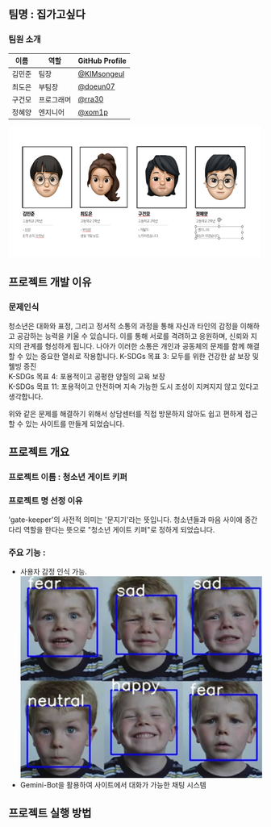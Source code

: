 ## 팀명 : 집가고싶다
### 팀원 소개
| 이름 | 역할 | GitHub Profile |
|------|------|---------|
| 김민준 | 팀장 | [@KIMsongeul](https://github.com/KIMsongeul)|
| 최도은 | 부팀장 | [@doeun07](https://github.com/doeun07) |
| 구건모 | 프로그래머 | [@rra30](https://github.com/rra30) |
| 정혜양 | 엔지니어 | [@xom1p](https://github.com/xom1p) |

<img src="./assets/team.png" width="500" height="260"></img> <br>

## 프로젝트 개발 이유
### 문제인식
청소년은 대화와 표정, 그리고 정서적 소통의 과정을 통해 자신과 타인의 감정을 이해하고 공감하는 능력을 키울 수 있습니다. 이를 통해 서로를 격려하고 응원하며, 신뢰와 지지의 관계를 형성하게 됩니다. 나아가 이러한 소통은 개인과 공동체의 문제를 함께 해결할 수 있는 중요한 열쇠로 작용합니다.
K-SDGs 목표 3: 모두를 위한 건강한 삶 보장 및 웰빙 증진<br>
K-SDGs 목표 4: 포용적이고 공평한 양질의 교육 보장<br>
K-SDGs 목표 11: 포용적이고 안전하며 지속 가능한 도시 조성이 지켜지지 않고 있다고 생각합니다.

위와 같은 문제를 해결하기 위해서 상담센터를 직접 방문하지 않아도 쉽고 편하게 접근할 수 있는 사이트를 만들게 되었습니다.

## 프로젝트 개요
### 프로젝트 이름 : 청소년 게이트 키퍼
### 프로젝트 명 선정 이유
'gate-keeper'의 사전적 의미는 '문지기'라는 뜻입니다. 청소년들과 마음 사이에 중간 다리 역할을 한다는 뜻으로 "청소년 게이트 키퍼"로 정하게 되었습니다.
### 주요 기능 :
- 사용자 감정 인식 가능. <br>
<img src="./assets/face.png" width="500" height="400"></img> <br>
- Gemini-Bot을 활용하여 사이트에서 대화가 가능한 채팅 시스템

## 프로젝트 실행 방법
